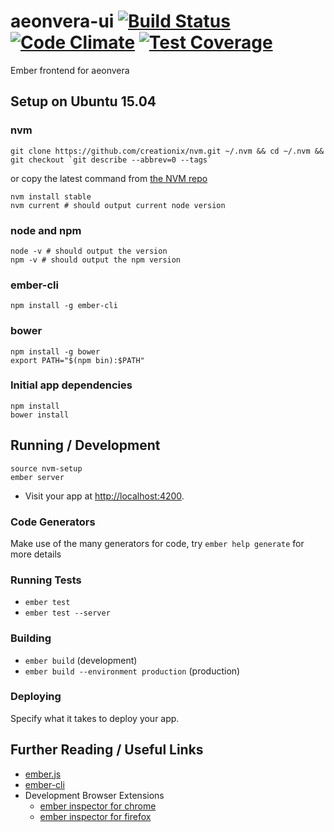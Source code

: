 # aeonvera-ui [![Build Status](https://travis-ci.org/NullVoxPopuli/aeonvera-ui.svg)](https://travis-ci.org/NullVoxPopuli/aeonvera-ui) [![Code Climate](https://codeclimate.com/github/NullVoxPopuli/aeonvera-ui/badges/gpa.svg)](https://codeclimate.com/github/NullVoxPopuli/aeonvera-ui) [![Test Coverage](https://codeclimate.com/github/NullVoxPopuli/aeonvera-ui/badges/coverage.svg)](https://codeclimate.com/github/NullVoxPopuli/aeonvera-ui/coverage)
Ember frontend for aeonvera


## Setup on Ubuntu 15.04

### nvm

    git clone https://github.com/creationix/nvm.git ~/.nvm && cd ~/.nvm && git checkout `git describe --abbrev=0 --tags`

or copy the latest command from [the NVM repo](https://github.com/creationix/nvm)

    nvm install stable
    nvm current # should output current node version

### node and npm

    node -v # should output the version
    npm -v # should output the npm version

### ember-cli

    npm install -g ember-cli

### bower

    npm install -g bower
    export PATH="$(npm bin):$PATH"

### Initial app dependencies

    npm install
    bower install

## Running / Development

    source nvm-setup
    ember server

* Visit your app at [http://localhost:4200](http://localhost:4200).

### Code Generators

Make use of the many generators for code, try `ember help generate` for more details

### Running Tests

* `ember test`
* `ember test --server`

### Building

* `ember build` (development)
* `ember build --environment production` (production)

### Deploying

Specify what it takes to deploy your app.

## Further Reading / Useful Links

* [ember.js](http://emberjs.com/)
* [ember-cli](http://www.ember-cli.com/)
* Development Browser Extensions
  * [ember inspector for chrome](https://chrome.google.com/webstore/detail/ember-inspector/bmdblncegkenkacieihfhpjfppoconhi)
  * [ember inspector for firefox](https://addons.mozilla.org/en-US/firefox/addon/ember-inspector/)

